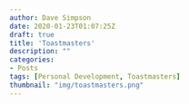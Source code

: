 ```yaml
---
author: Dave Simpson
date: 2020-01-23T01:07:25Z
draft: true
title: 'Toastmasters'
description: ""
categories:
- Posts
tags: [Personal Development, Toastmasters]
thumbnail: "img/toastmasters.png"
---
```

